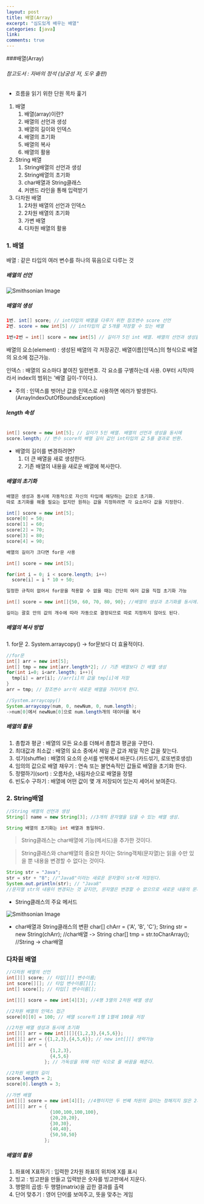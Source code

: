 ```yaml
---
layout: post
title: 배열(Array)
excerpt: "심도있게 배우는 배열"
categories: [java]
link:
comments: true
---
```


###배열(Array)

###### 참고도서 : 자바의 정석 (남궁성 저, 도우 출판)

* 흐름을 읽기 위한 단원 목차 훑기

1. 배열
    1. 배열(array)이란?
    2. 배열의 선언과 생성
    3. 배열의 길이와 인덱스
    4. 배열의 초기화
    5. 배열의 복사
    6. 배열의 활용
2. String 배열
    1. String배열의 선언과 생성
    2. String배열의 초기화
    3. char배열과 String클래스
    4. 커맨드 라인을 통해 입력받기
3. 다차원 배열
    1. 2차원 배열의 선언과 인덱스
    2. 2차원 배열의 초기화
    3. 가변 배열
    4. 다차원 배열의 활용

<h3>1. 배열</h3>

배열 : 같은 타입의 여러 변수를 하나의 묶음으로 다루는 것

<h5>배열의 선언</h5>

![Smithsonian Image](http://cfile22.uf.tistory.com/image/1527D7404FF63BFF0A37EB)<br />

<h5>배열의 생성</h5>

~~~java
1번. int[] score; // int타입의 배열을 다루기 위한 참조변수 score 선언
2번. score = new int[5] // int타입의 값 5개를 저장할 수 있는 배열

1번+2번 = int[] score = new int[5] // 길이가 5인 int 배열. 배열의 선언과 생성을 동시에
~~~

배열의 요소(element) : 생성된 배열의 각 저장공간. 배열이름[인덱스]의 형식으로 배열의 요소에 접근가능.

인덱스 : 배열의 요소마다 붙여진 일련번호. 각 요소를 구별하는데 사용. 0부터 시작(따라서 index의 범위는 '배열 길이-1'이다.).
* 주의 : 인덱스를 벗어난 값을 인덱스로 사용하면 에러가 발생한다.(ArrayIndexOutOfBoundsException)

<h5>length 속성</h5>

~~~java

int[] score = new int[5]; // 길이가 5인 배열. 배열의 선언과 생성을 동시에
score.length; // 변수 score의 배열 길이 값인 int타입의 값 5를 결과로 반환.

~~~

* 배열의 길이를 변경하려면?
  1. 더 큰 배열을 새로 생성한다.
  2. 기존 배열의 내용을 새로운 배열에 복사한다.

<h5>배열의 초기화</h5>

~~~java
배열은 생성과 동시에 자동적으로 자신의 타입에 해당하는 값으로 초기화.
따로 초기화를 해줄 필요는 없지만 원하는 값을 지정하려면 각 요소마다 값을 지정한다.

int[] score = new int[5];
score[0] = 50;
score[1] = 60;
score[2] = 70;
score[3] = 80;
score[4] = 90;

배열의 길이가 크다면 for문 사용

int[] score = new int[5];

for(int i = 0; i < score.length; i++)
  score[i] = i * 10 + 50;

일정한 규칙이 없어서 for문을 적용할 수 없을 때는 간단히 여러 값을 직접 초기화 가능

int[] score = new int[]{50, 60, 70, 80, 90}; //배열의 생성과 초기화를 동시에.

길이는 괄호 안의 값의 개수에 따라 자동으로 결정되므로 따로 지정하지 않아도 된다.

~~~

<h5>배열의 복사 방법</h5>
1. for문
2. System.arraycopy() -> for문보다 더 효율적이다.

~~~java
//for문
int[] arr = new int[5];
int[] tmp = new int[arr.length*2]; // 기존 배열보다 긴 배열 생성
for(int i=0; i<arr.length; i++){
  tmp[i] = arr[i]; //arr[i]의 값을 tmp[i]에 저장
}
arr = tmp; // 참조변수 arr이 새로운 배열을 가리키게 한다.

//System.arraycopy()
System.arraycopy(num, 0, newNum, 0, num.length);
->num[0]에서 newNum[0]으로 num.length개의 데이터를 복사
~~~

<h5>배열의 활용</h5>

1. 총합과 평균 : 배열의 모든 요소를 더해서 총합과 평균을 구한다.
2. 최대값과 최소값 : 배열의 요소 중에서 제일 큰 값과 제일 작은 값을 찾는다.
3. 섞기(shuffle) : 배열의 요소의 순서를 반복해서 바꾼다.(카드섞기, 로또번호생성)
4. 임의의 값으로 배열 채우기 : 연속 또는 불연속적인 값들로 배열을 초기화 한다.
5. 정렬하기(sort) : 오름차순, 내림차순으로 배열을 정렬
6. 빈도수 구하기 : 배열에 어떤 값이 몇 개 저장되어 있는지 세어서 보여준다.

<h3>2. String배열</h3>

~~~java
//String 배열의 선언과 생성
String[] name = new String[3]; //3개의 문자열을 담을 수 있는 배열 생성.

String 배열의 초기화는 int 배열과 동일하다.
~~~

>String클래스는 char배열에 기능(메서드)을 추가한 것이다.

>String클래스와 char배열의 중요한 차이는 String객체(문자열)는 읽을 수만 있을 뿐 내용을 변경할 수 없다는 것이다.

~~~java
String str = "Java";
str = str + "8"; //"Java8"이라는 새로운 문자열이 str에 저장된다.
System.out.println(str); // "Java8"
//문자열 str의 내용이 변경되는 것 같지만, 문자열은 변경할 수 없으므로 새로운 내용의 문자열이 생성된다.
~~~

* String클래스의 주요 메서드

![Smithsonian Image](http://cfile23.uf.tistory.com/image/2612C83555C612AB1E99B9)<br />

* char배열과 String클래스의 변환
char[] chArr = {'A', 'B', 'C'};
String str = new String(chArr); //char배열 -> String
char[] tmp = str.toCharArray(); //String -> char배열

<h3>다차원 배열</h3>

~~~java
//다차원 배열의 선언
int[][] score; // 타입[][] 변수이름;
int score[][]; // 타입 변수이름[][];
int[] score[]; // 타입[] 변수이름[];

int[][] score = new int[4][3]; //4행 3열의 2차원 배열 생성

//2차원 배열의 인덱스 접근
score[0][0] = 100; // 배열 score의 1행 1열에 100을 저장

//2차원 배열 생성과 동시에 초기화
int[][] arr = new int[][]{{1,2,3},{4,5,6}};
int[][] arr = {{1,2,3},{4,5,6}}; // new int[][] 생략가능
int[][] arr = {
                {1,2,3},
                {4,5,6}
              }; // 가독성을 위해 이런 식으로 줄 바꿈을 해준다.

//2차원 배열의 길이
score.length = 2;
score[0].length = 3;

//가변 배열
int[][] score = new int[4][]; //4행이지만 두 번쨰 차원의 길이는 정해지지 않은 2차원 배열 생성
int[][] arr = {
                {100,100,100,100},
                {20,20,20},
                {30,30},
                {40,40},
                {50,50,50}
              };
~~~

<h5>배열의 활용</h5>

1. 좌표에 X표하기 : 입력한 2차원 좌표의 위치에 X를 표시
2. 빙고 : 빙고판을 만들고 입력받은 숫자를 빙고판에서 지운다.
3. 행렬의 곱셈: 두 행렬(matrix)을 곱한 결과를 출력
4. 단어 맞추기 : 영어 단어를 보여주고, 뜻을 맞추는 게임
